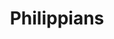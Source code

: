 ---
title: "Philippians"
hashtag: philippians
layout: hashtag
tags:
  - Book of the Bible
  - New Testament
  - Bible
---